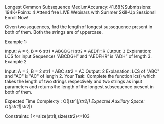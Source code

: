 Longest Common Subsequence
MediumAccuracy: 41.68%Submissions: 194K+Points: 4
Attend free LIVE Webinars with Summer Skill-Up Sessions! Enroll Now!  

Given two sequences, find the length of longest subsequence present in both of them. Both the strings are of uppercase.

Example 1:

Input:
A = 6, B = 6
str1 = ABCDGH
str2 = AEDFHR
Output: 3
Explanation: LCS for input Sequences
“ABCDGH” and “AEDFHR” is “ADH” of
length 3.
Example 2:

Input:
A = 3, B = 2
str1 = ABC
str2 = AC
Output: 2
Explanation: LCS of "ABC" and "AC" is
"AC" of length 2.
Your Task:
Complete the function lcs() which takes the length of two strings respectively and two strings as input parameters and returns the length of the longest subsequence present in both of them.

Expected Time Complexity : O(|str1|*|str2|)
Expected Auxiliary Space: O(|str1|*|str2|)

Constraints:
1<=size(str1),size(str2)<=103
